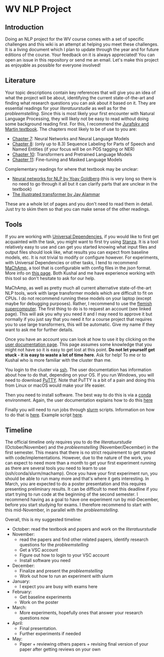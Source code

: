 # WV NLP Project

## Introduction

Doing an NLP project for the WV course comes with a set of specific
challenges and this wiki is an attempt at helping you meet these
challenges. It is a living document which I plan to update through the
year and for future editions of the course. Your feedback on it is
always appreciated! You can open an issue in this repository or send me an email. 
Let's make this project as enjoyable as possible for everyone involved!

## Literature

Your topic descriptions contain key references that will give you an
idea of what the project will be about, identifying the current
state-of-the-art and finding what research questions you can ask about
it based on it. They are essential readings for your *literatuurstudie*
as well as for the *probleemstelling*. Since this is most likely your
first encounter with Natural Language Processing, they will likely not
be easy to read without doing some background reading first. For this, I
recommend the [Jurafsky and Martin textbook](https://web.stanford.edu/~jurafsky/slp3/). The chapters most
likely to be of use to you are:

* [Chapter 7](https://web.stanford.edu/~jurafsky/slp3/7.pdf): Neural Networks and Neural Language Models
* [Chapter 8](https://web.stanford.edu/~jurafsky/slp3/8.pdf): (only up to 8.3) Sequence Labeling for Parts of Speech and Named Entities (if your focus will be on POS tagging or NER)
* [Chapter 10](https://web.stanford.edu/~jurafsky/slp3/10.pdf): Transformers and Pretrained Language Models
* [Chapter 11](https://web.stanford.edu/~jurafsky/slp3/11.pdf): Fine-tuning and Masked Language Models

Complementary readings for where that textbook may be unclear:

*   [Neural networks for NLP by Yoav Goldberg](https://u.cs.biu.ac.il/~yogo/nnlp.pdf) (this is very long so there is no need to go through it all but it can clarify parts that are unclear in the textbook)
*   [The illustrated transformer by Jay Alammar](https://jalammar.github.io/illustrated-transformer/)

These are a whole lot of pages and you don't need to read them in
detail. Just try to skim them so that you can make sense of the other
readings.

## Tools

If you are working with [Universal Dependencies](https://universaldependencies.org), if you would like to
first get acquainted with the task, you might want to first try using
[Stanza](https://stanfordnlp.github.io/stanza/). It is a tool relatively
easy to use and can get you started knowing what input files and output
files should look like, what results you can expect from baseline
models, etc. It is not trivial to modify or configure however. For
experiments, with Universal Dependencies or other tasks, I tend to
recommend [MaChAmp](https://github.com/machamp-nlp/machamp), a tool that
is configurable with config files in the *json* format. More info on [this page](docs/machamp.md).
Both Kushal and me have experience working with this tool so don't hesitate to ask for our
help.

MaChAmp, as well as pretty much all current alternative state-of-the-art
NLP tools, work with large transformer models which are difficult to fit
on CPUs. I do not recommend running these models on your laptop (except
maybe for debugging purposes). Rather, I recommend to use the [flemish supercomputer](https://www.vscentrum.be/user-portal). The first thing to
do is to request an account (see linked page). This will ask you why you
need it and I may need to approve it but normally if you just say that
you need it for a course project that requires you to use large
transformers, this will be automatic. Give my name if they want to ask
me for further details.

Once you have an account you can look at how to use it by clicking on
the [user documentation page](https://docs.vscentrum.be/). This page
assumes some knowledge that you might not have so it is easy to get lost
at this point. **Do not let yourself get stuck - it is easy to waste a lot of time here**. Ask for help! To me or to Kushal who is more familiar with the cluster than me.

You login to the cluster via [ssh](https://www.openssh.com/). The user documentation has information about how to do that, depending on your OS.
If you run Windows, you will need to download [PuTTY](https://www.putty.org/). Note that PuTTY is a bit of a pain and doing this from Linux or macOS would make your life easier.

Then you need to install software. The best way to do this is via a
[conda](https://conda.io/projects/conda/en/latest/index.html) environment. Again, the user documentation explains how to do this [here](https://docs.vscentrum.be/software/python_package_management.html#install-python-packages-using-conda)

Finally you will need to run jobs through [slurm](https://slurm.schedmd.com/documentation.html) scripts. Information on how to do that is [here](https://docs.vscentrum.be/jobs/running_jobs.html). Example script [here](source/slurm_example.sh).

## Timeline

The official timeline only requires you to do the *literatuurstudie*
(October/November) and the *probleemstelling* (November/December) in the
first semester. This means that there is no strict requirement to get
started with code/implementations. However, due to the nature of the
work, you can expect to need more than a month to get your first
experiment running as there are several tools you need to learn to use
(ssh/conda/slurm/machamp). Once you have your first experiment run, you
should be able to run many more and that's where it gets interesting. In
March, you are expected to do a poster presentation and this requires
presenting preliminary results. It can be difficult to meet this
deadline if you start trying to run code at the beginning of the second
semester. I recommend having as a goal to have one experiment run by
mid-December, before you start studying for exams. I therefore recommend
to start with this mid-November, in parallel with the
*probleemstelling*.

Overall, this is my suggested timeline:
* October: read the textbook and papers and work on the *literatuurstudie*
* November: 
    * read the papers and find other related papers, identify research questions for the *probleemstelling*
    * Get a VSC account
    * Figure out how to login to your VSC account
    * Install software you need
* December:
    * Finalize and present the *probleemstelling*
    * Work out how to run an experiment with slurm
* January:
    * I expect you are busy with exams here
* February:
    * Get baseline experiments
    * Work on the poster
* March:
    * More experiments, hopefully ones that answer your research questions now
* April:
    * Final presentation.
    * Further experiments if needed
* May:
    * Paper + reviewing others papers + revising final version of your paper after getting reviews on your own

